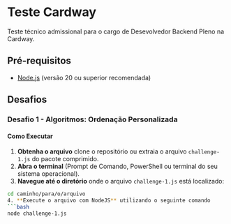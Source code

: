 # Teste Cardway
Teste técnico admissional para o cargo de Desevolvedor Backend Pleno na Cardway.

## Pré-requisitos
- [Node.js](https://nodejs.org/) (versão 20 ou superior recomendada)

## Desafios
### Desafio 1 - Algoritmos: Ordenação Personalizada
#### Como Executar
1. **Obtenha o arquivo** clone o repositório ou extraia o arquivo `challenge-1.js` do pacote comprimido.
2. **Abra o terminal** (Prompt de Comando, PowerShell ou terminal do seu sistema operacional).
3. **Navegue até o diretório** onde o arquivo `challenge-1.js` está localizado:
  ```bash
  cd caminho/para/o/arquivo
4. **Execute o arquivo com NodeJS** utilizando o seguinte comando
  ```bash
  node challenge-1.js

